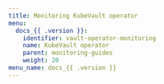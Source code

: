 ```yaml
---
title: Monitoring KubeVault operator
menu:
  docs_{{ .version }}:
    identifier: vault-operator-monitoring
    name: KubeVault operator
    parent: monitoring-guides
    weight: 20
menu_name: docs_{{ .version }}
---
```

